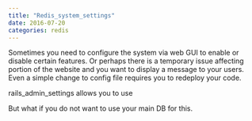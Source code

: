 ```yaml
---
title: "Redis_system_settings"
date: 2016-07-20
categories: redis
---
```


Sometimes you need to configure the system via web GUI to enable or disable certain features.  Or perhaps there is a temporary issue affecting portion of the website and you want to display a message to your users.  Even a simple change to config file requires you to redeploy your code.

rails_admin_settings allows you to use

But what if you do not want to use your main DB for this.
